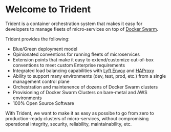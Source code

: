 # Welcome to Trident

Trident is a container orchestration system that makes it easy for developers to manage fleets of micro-services
on top of [Docker Swarm](https://docs.docker.com/engine/swarm/).

Trident provides the following:

* Blue/Green deployment model
* Opinionated conventions for running fleets of microservices
* Extension points that make it easy to extend/customize out-of-box conventions to meet custom Enterprise requirements
* Integrated load balancing capabilities with [Lyft Envoy](https://lyft.github.io/envoy/) and [HAProxy](http://www.haproxy.org)
* Ability to support many environments (dev, test, prod, etc.) from a single management control plane
* Orchestration and maintenence of dozens of Docker Swarm clusters 
* Provisioning of Docker Swarm Clusters on bare-metal and AWS environments
* 100% Open Source Software

With Trident, we want to make it as easy as possibe to go from zero to production-ready clusters of micro-services, without compromising operational integrity, security, reliability, maintainability, etc.


